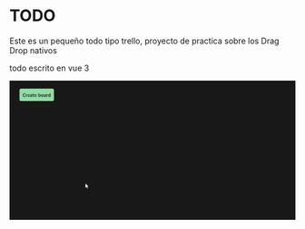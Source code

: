 # TODO 

Este es un pequeño todo tipo trello, proyecto de practica
sobre los Drag Drop nativos

todo escrito en vue 3

![](./public/use.gif)